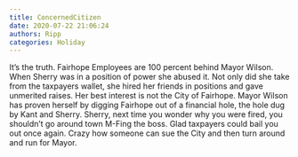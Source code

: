 ```yaml
---
title: ConcernedCitizen
date: 2020-07-22 21:06:24
authors: Ripp
categories: Holiday
---
```


 It’s the truth.  Fairhope Employees are 100 percent behind Mayor Wilson.  When Sherry was in a position of power she abused it.  Not only did she take from the taxpayers wallet, she hired her friends in positions and gave unmerited raises.  Her best interest is not the City of Fairhope.  Mayor Wilson has proven herself by digging Fairhope out of a financial hole, the hole dug by Kant and 
Sherry.  Sherry, next time you wonder why you were fired, you shouldn’t go around town M-Fing the boss.  Glad taxpayers could bail you out once again.  Crazy how someone can sue the City and then turn around and run for Mayor.